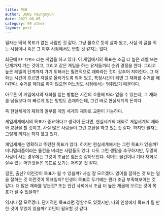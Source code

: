 ```yaml
---
title: 목표
author: JUNG YoungKyun
date: 2022-08-05
category: 99 other
layout: post
---
```


필자는 딱히 목표가 없는 사람인 것 같다.
그냥 물흐르 듯이 살아 왔고, 사실 이 글을 적는 시점이나 혹은 그 이후 시점에서도 변할 것 같지는 않다.

최근에 `EF 디펜스` 라는 게임을 하고 있다.
이 게임에서의 목표는 조금 더 높은 레벨 또는 단계까지 가는 것이고, 그리고 같은 게임을 하는 유저들끼리 순위 경쟁을 한다.
그리고 높은 레벨의 단계까지 가기 위해서는 필연적으로 재화라는 것이 갖추어 져야한다.
그 재화는 시간이 흐르면 저절로 올라가도록 되어 있고, 특정시간이 되면 그 재화를 수거를 해야한다.
수거를 제대로 하지 않으면 어느정도 시점에서는 멈춰있기 때문이다.

아무튼 이 게임에서의 재화를 얻는 방법은 시간의 흐름에 따라 얻을 수 있는데,
그 재화를 남들보다 더 빠르게 얻는 방법도 존재하는데, 그건 바로 현실세계의 돈이다.

즉 현실세계의 재화의 일부를 게임 세계의 재화로 교환이 가능하다.

게임세계에서의 목표가 중요하다고 생각이 든다면, 현실세계의 재화로 게임세계의 재화와 교환을 할 것이고,
사실 많은 사람들이 그런 교환을 하고 있는것 같다.
하지만 필자는 그렇게 까지는 하지 않고 있다.

게임세계는 명확하고 뚜렸한 목표가 있다.
하지만 현실세계에서는 그런 목표가 있을까?
미니멀리즘이라는 물건을 버리는 사람들도 있다.
나도 그런 생활을 추구하지만, 두명의 사람이 사는 경우에는 그것이 조금은 힘든것 같아보인다.
적어도 물건이나 기타 재화로 살수 있는 어떤것들은 목표로 보기는 어려운 것 같다.

결혼, 출산? 이런것이 목표가 될 수 있을까?
사실 잘 모르겠다. 영어를 잘하는 것 또는 일을 잘하는 것 이런것이 목표일까?
인생의 목표로 두기에는 뭔가 조금 부족해보이는 것 같다.
더 많은 재화를 쌓는것? 또는 인간 사회에서 조금 더 높은 계급에 오르는 것이 목표가 될 수 있을까?

역시나 잘 모르겠다.
단기적인 목표라면 정할수도 있겠지만, 나의 인생에서 목표가 될 만 한 것이 무었이 있을까?
고민이 필요할 것 같다.